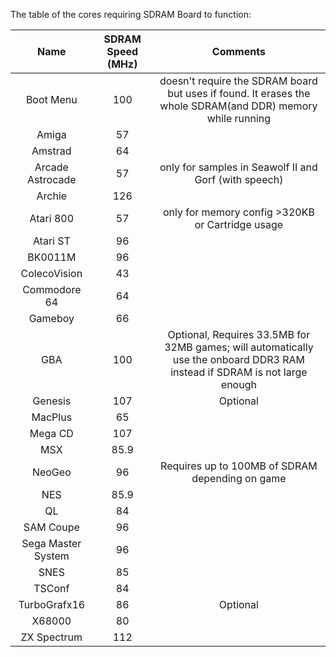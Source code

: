 The table of the cores requiring SDRAM Board to function:

| Name | SDRAM Speed (MHz) | Comments |
|:---:|:---:|:---:|
| Boot Menu | 100 | doesn't require the SDRAM board but uses if found. It erases the whole SDRAM(and DDR) memory while running |
| Amiga | 57 |
| Amstrad | 64 |
| Arcade Astrocade | 57 | only for samples in Seawolf II and Gorf (with speech)
| Archie | 126 |
| Atari 800 | 57 | only for memory config >320KB or Cartridge usage
| Atari ST | 96 |
| BK0011M | 96 |
| ColecoVision | 43 |
| Commodore 64 | 64 |
| Gameboy | 66 |
| GBA | 100 | Optional, Requires 33.5MB for 32MB games; will automatically use the onboard DDR3 RAM instead if SDRAM is not large enough
| Genesis | 107 | Optional
| MacPlus | 65 |
| Mega CD | 107 |
| MSX | 85.9 |
| NeoGeo | 96 | Requires up to 100MB of SDRAM depending on game
| NES | 85.9 |
| QL | 84 |
| SAM Coupe | 96 |
| Sega Master System | 96 |
| SNES | 85 |
| TSConf | 84 |
| TurboGrafx16 | 86 | Optional
| X68000 | 80 |
| ZX Spectrum | 112 |

